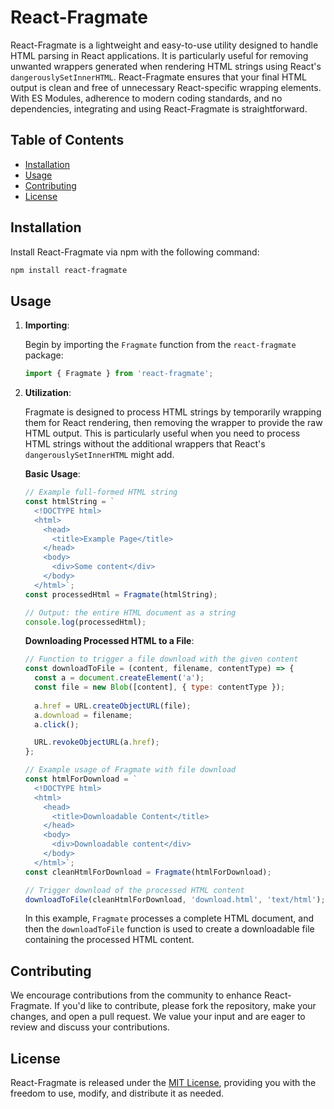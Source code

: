 # React-Fragmate

React-Fragmate is a lightweight and easy-to-use utility designed to handle HTML parsing in React applications. It is particularly useful for removing unwanted wrappers generated when rendering HTML strings using React's `dangerouslySetInnerHTML`. React-Fragmate ensures that your final HTML output is clean and free of unnecessary React-specific wrapping elements. With ES Modules, adherence to modern coding standards, and no dependencies, integrating and using React-Fragmate is straightforward.

## Table of Contents
- [Installation](#installation)
- [Usage](#usage)
- [Contributing](#contributing)
- [License](#license)

## Installation

Install React-Fragmate via npm with the following command:

```bash
npm install react-fragmate
```

## Usage

1. **Importing**:

    Begin by importing the `Fragmate` function from the `react-fragmate` package:

    ```javascript
    import { Fragmate } from 'react-fragmate';
    ```

2. **Utilization**:

    Fragmate is designed to process HTML strings by temporarily wrapping them for React rendering, then removing the wrapper to provide the raw HTML output. This is particularly useful when you need to process HTML strings without the additional wrappers that React's `dangerouslySetInnerHTML` might add.

    **Basic Usage**:

    ```javascript
    // Example full-formed HTML string
    const htmlString = `
      <!DOCTYPE html>
      <html>
        <head>
          <title>Example Page</title>
        </head>
        <body>
          <div>Some content</div>
        </body>
      </html>`;
    const processedHtml = Fragmate(htmlString);
    
    // Output: the entire HTML document as a string
    console.log(processedHtml);
    ```

    **Downloading Processed HTML to a File**:

    ```javascript
    // Function to trigger a file download with the given content
    const downloadToFile = (content, filename, contentType) => {
      const a = document.createElement('a');
      const file = new Blob([content], { type: contentType });
      
      a.href = URL.createObjectURL(file);
      a.download = filename;
      a.click();

      URL.revokeObjectURL(a.href);
    };

    // Example usage of Fragmate with file download
    const htmlForDownload = `
      <!DOCTYPE html>
      <html>
        <head>
          <title>Downloadable Content</title>
        </head>
        <body>
          <div>Downloadable content</div>
        </body>
      </html>`;
    const cleanHtmlForDownload = Fragmate(htmlForDownload);

    // Trigger download of the processed HTML content
    downloadToFile(cleanHtmlForDownload, 'download.html', 'text/html');
    ```

    In this example, `Fragmate` processes a complete HTML document, and then the `downloadToFile` function is used to create a downloadable file containing the processed HTML content.

## Contributing

We encourage contributions from the community to enhance React-Fragmate. If you'd like to contribute, please fork the repository, make your changes, and open a pull request. We value your input and are eager to review and discuss your contributions.

## License

React-Fragmate is released under the [MIT License](./LICENSE), providing you with the freedom to use, modify, and distribute it as needed.
